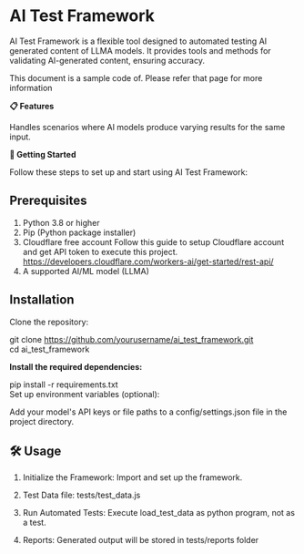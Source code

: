 # **AI Test Framework**

AI Test Framework is a flexible tool designed to automated testing AI generated content of LLMA models. It provides tools and methods for validating AI-generated content, ensuring accuracy.

This document is a sample code of. Please refer that page for more information

**📋 Features**

Handles scenarios where AI models produce varying results for the same input.

**🚀 Getting Started**

Follow these steps to set up and start using AI Test Framework:

## **Prerequisites**

1. Python 3.8 or higher
2. Pip (Python package installer)
3. Cloudflare free account
   Follow this guide to setup Cloudflare account and get API token to execute this project.
   https://developers.cloudflare.com/workers-ai/get-started/rest-api/
4. A supported AI/ML model (LLMA)

## **Installation**

Clone the repository:

git clone https://github.com/yourusername/ai_test_framework.git  
cd ai_test_framework  

**Install the required dependencies:**

pip install -r requirements.txt  
Set up environment variables (optional):

Add your model's API keys or file paths to a config/settings.json file in the project directory.

## 🛠 Usage
1. Initialize the Framework:
Import and set up the framework.

2. Test Data file:
tests/test_data.js

3. Run Automated Tests:
Execute load_test_data as python program, not as a test.

4. Reports:
Generated output will be stored in tests/reports folder
